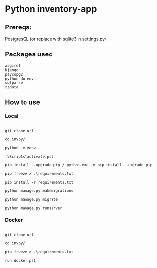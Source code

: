 # Python inventory-app

## Prereqs:

PostgresQL (or replace with sqlite3 in settings.py)

## Packages used

```
asgiref
Django
psycopg2
python-dotenv
sqlparse
tzdata
```

## How to use

### Local

```

git clone url

cd invpy/

python -m venv .

.\Scripts\activate.ps1

pip install --upgrade pip / python.exe -m pip install --upgrade pip

pip freeze > .\requirements.txt

pip install -r requirements.txt

python manage.py makemigrations

python manage.py migrate

python manage.py runserver

```

### Docker

```

git clone url

cd invpy/

pip freeze > .\requirements.txt

run docker.ps1

```

